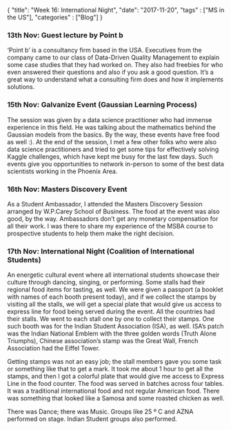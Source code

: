 {
    "title": "Week 16: International Night",
    "date": "2017-11-20",
    "tags" : ["MS in the US"],
    "categories" : ["Blog"]
}

###  13th Nov: Guest lecture by Point b

‘Point b’ is a consultancy firm based in the USA. Executives from the company came to our class of Data-Driven Quality Management to explain some case studies that they had worked on. They also had freebies for who even answered their questions and also if you ask a good question. It’s a great way to understand what a consulting firm does and how it implements solutions.

###  15th Nov: Galvanize Event (Gaussian Learning Process)

The session was given by a data science practitioner who had immense experience in this field. He was talking about the mathematics behind the Gaussian models from the basics. By the way, these events have free food as well :). At the end of the session, I met a few other folks who were also data science practitioners and tried to get some tips for effectively solving Kaggle challenges, which have kept me busy for the last few days. Such events give you opportunities to network in-person to some of the best data scientists working in the Phoenix Area.

###  16th Nov: Masters Discovery Event 

As a Student Ambassador, I attended the Masters Discovery Session arranged by W.P.Carey School of Business. The food at the event was also good, by the way. Ambassadors don’t get any monetary compensation for all their work. I was there to share my experience of the MSBA course to prospective students to help them make the right decision.

###  17th Nov: International Night (Coalition of International Students)

An energetic cultural event where all international students showcase their culture through dancing, singing, or performing. Some stalls had their regional food items for tasting, as well. We were given a passport (a booklet with names of each booth present today), and if we collect the stamps by visiting all the stalls, we will get a special plate that would give us access to express line for food being served during the event. All the countries had their stalls. We went to each stall one by one to collect their stamps. One such booth was for the Indian Student Association (ISA), as well. ISA’s patch was the Indian National Emblem with the three golden words (Truth Alone Triumphs), Chinese association’s stamp was the Great Wall, French Association had the Eiffel Tower.

Getting stamps was not an easy job; the stall members gave you some task or something like that to get a mark. It took me about 1 hour to get all the stamps, and then I got a colorful plate that would give me access to Express Line in the food counter. The food was served in batches across four tables. It was a traditional international food and not regular American food. There was something that looked like a Samosa and some roasted chicken as well.

There was Dance; there was Music. Groups like 25 º C and AZNA performed on stage. Indian Student groups also performed.
